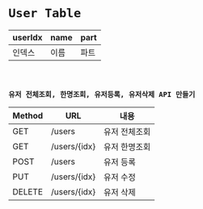 # `User Table`

| userIdx | name | part |
|----|----|-----|
| 인덱스 | 이름 | 파트 |


<br>

### `유저 전체조회, 한명조회, 유저등록, 유저삭제 API 만들기`

|Method|URL| 내용 |
|------|---| --- |
|GET|/users| 유저 전체조회 |
|GET|/users/{idx}| 유저 한명조회 | 
|POST|/users| 유저 등록 |
|PUT|/users/{idx}| 유저 수정 |
|DELETE|/users/{idx}| 유저 삭제 |

